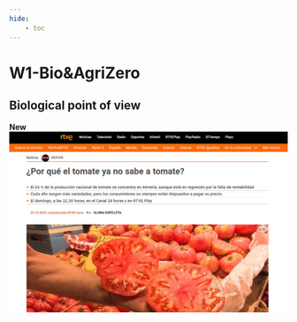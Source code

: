 ```yaml
---
hide:
    - toc
---
```


# W1-Bio&AgriZero
## Biological point of view 

**New**
![](../images/Bio&AgriZero\NEW.png)

